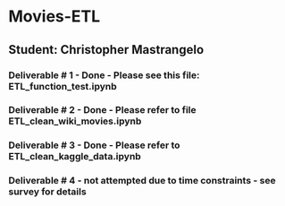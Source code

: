 # Movies-ETL
## Student: Christopher Mastrangelo

### Deliverable # 1 - Done - Please see this file: ETL_function_test.ipynb

### Deliverable # 2 - Done - Please refer to file ETL_clean_wiki_movies.ipynb

### Deliverable # 3 - Done - Please refer to ETL_clean_kaggle_data.ipynb

### Deliverable # 4 - not attempted due to time constraints - see survey for details 


